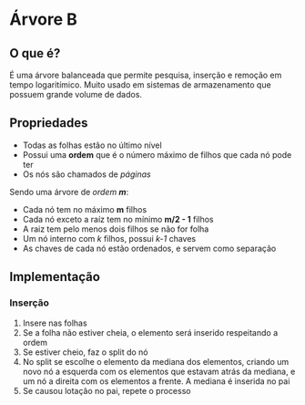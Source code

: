 # Árvore B

## O que é?

É uma árvore balanceada que permite pesquisa, inserção e remoção em tempo logaritímico. Muito usado em sistemas de armazenamento que possuem grande volume de dados.

## Propriedades

- Todas as folhas estão no último nível
- Possui uma **ordem** que é o número máximo de filhos que cada nó pode ter
- Os nós são chamados de *páginas*

Sendo uma árvore de *ordem **m***:

- Cada nó tem no máximo **m** filhos
- Cada nó exceto a raíz tem no mínimo **m/2 - 1** filhos
- A raiz tem pelo menos dois filhos se não for folha
- Um nó interno com *k* filhos, possui *k-1* chaves
- As chaves de cada nó estão ordenados, e servem como separação

## Implementação

### Inserção

1. Insere nas folhas
2. Se a folha não estiver cheia, o elemento será inserido respeitando a ordem
3. Se estiver cheio, faz o split do nó
4. No split se escolhe o elemento da mediana dos elementos, criando um novo nó a esquerda com os elementos que estavam atrás da mediana, e um nó a direita com os elementos a frente. A mediana é inserida no pai
5. Se causou lotação no pai, repete o processo
